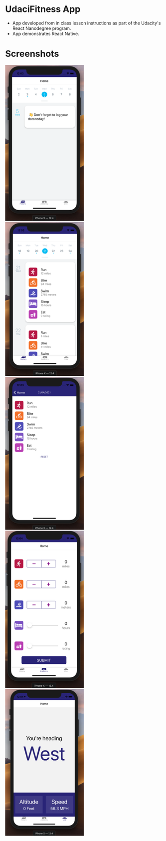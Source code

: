# UdaciFitness App
* App developed from in class lesson instructions as part of the Udacity's React Nanodegree program.
* App demonstrates React Native.

# Screenshots
<img src='./homeScreen.png' height='50%' width='50%' alt='Home Screen Screenshot' />
<img src='./calendarHistoryView.png' height='50%' width='50%' alt='Calendar History Screenshot' />
<img src='./entryDetail.png' height='50%' width='50%' alt='Entry Detail Screenshot' />
<img src='./addEntry.png' height='50%' width='50%' alt='Add Entry Screenshot' />
<img src='./live.png' height='50%' width='50%' alt='Live Screenshot' />
